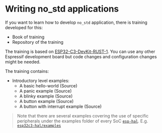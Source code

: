 # Writing no_std applications
<!-- TODO ADD LINKS ONCE THE REPO IS IN ESP-RS ORG -->
If you want to learn how to develop `no_std` application, there is training developed for this:
- Book of training
- Repository of the training

The training is based on [ESP32-C3-DevKit-RUST-1]. You can use any other Espressif development board but code changes and configuration changes might be needed.

<!-- TODO ADD LINKS ONCE THE REPO IS IN ESP-RS ORG -->
The training contains:
* Introductory level examples:
   * A basic hello-world (Source)
   * A panic example (Source)
   * A blinky example (Source)
   * A button example (Source)
   * A button with interrupt example (Source)

> Note that there are several examples covering the use of specific peripherals under the examples folder of every SoC [`esp-hal`]. E.g. [`esp32c3-hal/examples`]

[ESP32-C3-DevKit-RUST-1]: https://github.com/esp-rs/esp-rust-board
[`esp-hal`]: https://github.com/esp-rs/esp-hal
[`esp32c3-hal/examples`]: https://github.com/esp-rs/esp-hal/tree/main/esp32c3-hal/examples
